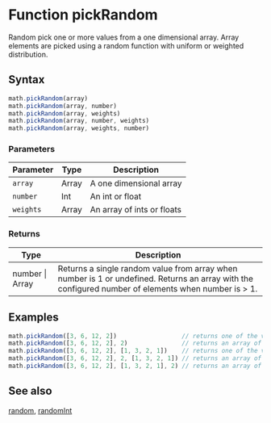 <!-- Note: This file is automatically generated from source code comments. Changes made in this file will be overridden. -->

# Function pickRandom

Random pick one or more values from a one dimensional array.
Array elements are picked using a random function with uniform or weighted distribution.


## Syntax

```js
math.pickRandom(array)
math.pickRandom(array, number)
math.pickRandom(array, weights)
math.pickRandom(array, number, weights)
math.pickRandom(array, weights, number)
```

### Parameters

Parameter | Type | Description
--------- | ---- | -----------
`array` | Array | A one dimensional array
`number` | Int | An int or float
`weights` | Array | An array of ints or floats

### Returns

Type | Description
---- | -----------
number &#124; Array | Returns a single random value from array when number is 1 or undefined. Returns an array with the configured number of elements when number is > 1.


## Examples

```js
math.pickRandom([3, 6, 12, 2])                  // returns one of the values in the array
math.pickRandom([3, 6, 12, 2], 2)               // returns an array of two of the values in the array
math.pickRandom([3, 6, 12, 2], [1, 3, 2, 1])    // returns one of the values in the array with weighted distribution
math.pickRandom([3, 6, 12, 2], 2, [1, 3, 2, 1]) // returns an array of two of the values in the array with weighted distribution
math.pickRandom([3, 6, 12, 2], [1, 3, 2, 1], 2) // returns an array of two of the values in the array with weighted distribution
```


## See also

[random](random.md),
[randomInt](randomInt.md)
